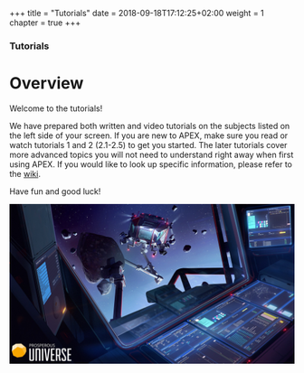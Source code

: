 +++
title = "Tutorials"
date = 2018-09-18T17:12:25+02:00
weight = 1
chapter = true
+++

### Tutorials

# Overview

Welcome to the tutorials!  

We have prepared both written and video tutorials on the subjects listed on the left side of your screen. If you are new to APEX, make sure you read or watch tutorials 1 and 2 (2.1-2.5) to get you started. The later tutorials cover more advanced topics you will not need to understand right away when first using APEX. If you would like to look up specific information, please refer to the [wiki](../wiki).

Have fun and good luck!

![Tutorials artwork](tutorials-artwork.jpg)